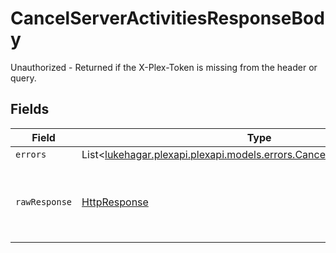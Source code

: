 # CancelServerActivitiesResponseBody

Unauthorized - Returned if the X-Plex-Token is missing from the header or query.


## Fields

| Field                                                                                                                             | Type                                                                                                                              | Required                                                                                                                          | Description                                                                                                                       |
| --------------------------------------------------------------------------------------------------------------------------------- | --------------------------------------------------------------------------------------------------------------------------------- | --------------------------------------------------------------------------------------------------------------------------------- | --------------------------------------------------------------------------------------------------------------------------------- |
| `errors`                                                                                                                          | List<[lukehagar.plexapi.plexapi.models.errors.CancelServerActivitiesErrors](../../models/errors/CancelServerActivitiesErrors.md)> | :heavy_minus_sign:                                                                                                                | N/A                                                                                                                               |
| `rawResponse`                                                                                                                     | [HttpResponse<InputStream>](https://docs.oracle.com/en/java/javase/11/docs/api/java.net.http/java/net/http/HttpResponse.html)     | :heavy_minus_sign:                                                                                                                | Raw HTTP response; suitable for custom response parsing                                                                           |